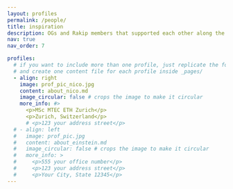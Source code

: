 ```yaml
---
layout: profiles
permalink: /people/
title: inspiration
description: OGs and Rakip members that supported each other along the university and career path.
nav: true
nav_order: 7

profiles:
  # if you want to include more than one profile, just replicate the following block
  # and create one content file for each profile inside _pages/
  - align: right
    image: prof_pic_nico.jpg
    content: about_nico.md
    image_circular: false # crops the image to make it circular
    more_info: #>
      <p>MSc MTEC ETH Zurich</p>
      <p>Zurich, Switzerland</p>
      # <p>123 your address street</p>
  # - align: left
  #   image: prof_pic.jpg
  #   content: about_einstein.md
  #   image_circular: false # crops the image to make it circular
  #   more_info: >
  #     <p>555 your office number</p>
  #     <p>123 your address street</p>
  #     <p>Your City, State 12345</p>
---
```

